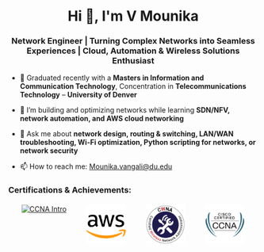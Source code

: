 <h1 align="center">Hi 👋, I'm V Mounika</h1>
<h3 align="center">Network Engineer | Turning Complex Networks into Seamless Experiences | Cloud, Automation & Wireless Solutions Enthusiast</h3>

- 🔭 Graduated recently with a **Masters in Information and Communication Technology**, Concentration in **Telecommunications Technology** – **University of Denver**
  
- 🌱 I’m building and optimizing networks while learning **SDN/NFV, network automation, and AWS cloud networking**
  
- 💬 Ask me about **network design, routing & switching, LAN/WAN troubleshooting, Wi-Fi optimization, Python scripting for networks, or network security**
  
- 📫 How to reach me: [Mounika.vangali@du.edu](mailto:Mounika.vangali@du.edu)  

<h3 align="left">Certifications & Achievements:</h3>


  <p align="center" style="display: flex; justify-content: center; gap: 40px; margin-top: 20px;">
  <!-- CCNA Intro -->
  <a href="https://images.credly.com/images/70d71df5-f3dc-4380-9b9d-f22513a70417/CCNAITN__1_.png" target="_blank" rel="noreferrer">
    <img src="https://images.credly.com/images/70d71df5-f3dc-4380-9b9d-f22513a70417/CCNAITN__1_.png" alt="CCNA Intro" width="80" height="80"/>
  </a>

  <!-- AWS -->
  <a href="images/aws.png" target="_blank" rel="noreferrer">
    <img src="images/aws.png" alt="AWS" width="80" height="80"/>
  </a>

  <!-- CWNA -->
  <a href="images/cwna_badge.png" target="_blank" rel="noreferrer">
    <img src="images/cwna_badge.png" alt="CWNA" width="80" height="80"/>
  </a>

  <!-- CCNA -->
  <a href="images/ccna.png" target="_blank" rel="noreferrer">
    <img src="images/ccna.png" alt="CCNA" width="80" height="80"/>
  </a>
</p>
